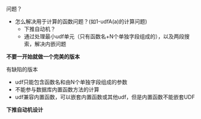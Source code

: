 问题？

- 怎么解决用于计算的函数问题？(如1-udfA(a)的计算问题)
  - 下推自动机？
  - 通过处理最小udf单元（只有函数名+N个单独字段组成的），以及两段搜索，解决内嵌问题



**不要一开始就做一个完美的版本**

有缺陷的版本

- udf只能包含函数名和由N个单独字段组成的参数
- 不能参与数据库内置函数方法的计算
- udf兼容内置函数，可以嵌套内置函数或其他udf，但是内置函数不能嵌套UDF



**下推自动机设计**

